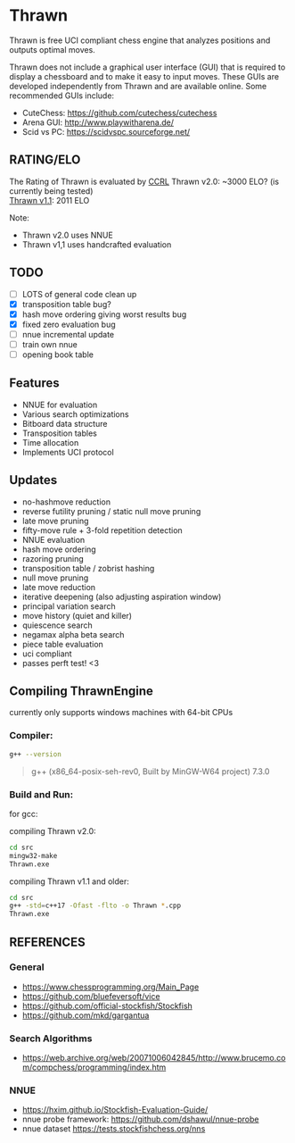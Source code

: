 # Thrawn
Thrawn is free UCI compliant chess engine that analyzes positions and outputs optimal moves. 

Thrawn does not include a graphical user interface (GUI) that is required to display a chessboard and to make it easy to input moves. These GUIs are developed independently from Thrawn and are available online. Some recommended GUIs include:
- CuteChess: https://github.com/cutechess/cutechess
- Arena GUI: http://www.playwitharena.de/
- Scid vs PC: https://scidvspc.sourceforge.net/

## RATING/ELO
The Rating of Thrawn is evaluated by [CCRL](https://computerchess.org.uk/ccrl/404/)
Thrawn v2.0: ~3000 ELO? (is currently being tested) <br>
[Thrawn v1.1](https://computerchess.org.uk/ccrl/404/cgi/compare_engines.cgi?class=None&only_best_in_class=on&num_best_in_class=1&e=Thrawn+1.1+64-bit&print=Rating+list&profile_step=50&profile_numbers=1&print=Results+table&print=LOS+table&table_size=100&ct_from_elo=0&ct_to_elo=10000&match_length=30&cross_tables_for_best_versions_only=1&sort_tables=by+rating&diag=0&reference_list=None&recalibrate=no): 2011 ELO

Note:
- Thrawn v2.0 uses NNUE
- Thrawn v1,1 uses handcrafted evaluation

## TODO
- [ ] LOTS of general code clean up
- [x] transposition table bug?
- [x] hash move ordering giving worst results bug
- [x] fixed zero evaluation bug
- [ ] nnue incremental update
- [ ] train own nnue
- [ ] opening book table

## Features
- NNUE for evaluation
- Various search optimizations
- Bitboard data structure
- Transposition tables
- Time allocation
- Implements UCI protocol

## Updates
- no-hashmove reduction
- reverse futility pruning / static null move pruning
- late move pruning
- fifty-move rule + 3-fold repetition detection
- NNUE evaluation
- hash move ordering
- razoring pruning
- transposition table / zobrist hashing
- null move pruning
- late move reduction
- iterative deepening (also adjusting aspiration window)
- principal variation search
- move history (quiet and killer)
- quiescence search
- negamax alpha beta search
- piece table evaluation
- uci compliant
- passes perft test! <3

## Compiling ThrawnEngine
currently only supports windows machines with 64-bit CPUs

### Compiler:
```bash
g++ --version
```
> g++ (x86_64-posix-seh-rev0, Built by MinGW-W64 project) 7.3.0

### Build and Run:
for gcc: 

compiling Thrawn v2.0:
```bash
cd src
mingw32-make
Thrawn.exe
``` 

compiling Thrawn v1.1 and older:
```bash
cd src
g++ -std=c++17 -Ofast -flto -o Thrawn *.cpp
Thrawn.exe
``` 

## REFERENCES
### General
- https://www.chessprogramming.org/Main_Page
- https://github.com/bluefeversoft/vice
- https://github.com/official-stockfish/Stockfish
- https://github.com/mkd/gargantua 
### Search Algorithms
- https://web.archive.org/web/20071006042845/http://www.brucemo.com/compchess/programming/index.htm
### NNUE
- https://hxim.github.io/Stockfish-Evaluation-Guide/ <br>
- nnue probe framework: https://github.com/dshawul/nnue-probe
- nnue dataset https://tests.stockfishchess.org/nns

